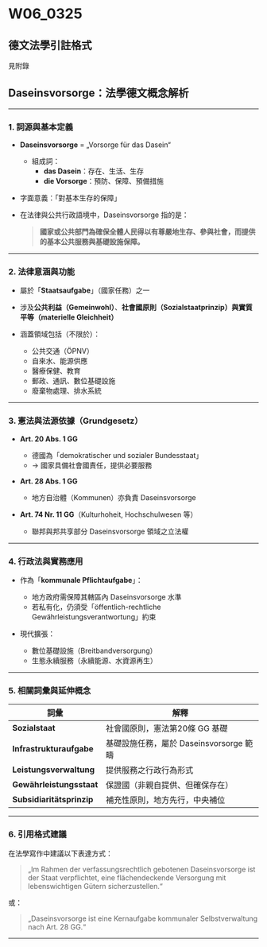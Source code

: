# W06_0325

## 德文法學引註格式

見附錄

## Daseinsvorsorge：法學德文概念解析

***

### 1. 詞源與基本定義

- **Daseinsvorsorge** = „Vorsorge für das Dasein“
  - 組成詞：
    - **das Dasein**：存在、生活、生存
    - **die Vorsorge**：預防、保障、預備措施
- 字面意義：「對基本生存的保障」

- 在法律與公共行政語境中，Daseinsvorsorge 指的是：
  > **國家或公共部門為確保全體人民得以有尊嚴地生存、參與社會，而提供的基本公共服務與基礎設施保障。**

***

### 2. 法律意涵與功能

- 屬於「**Staatsaufgabe**」（國家任務）之一  
- 涉及**公共利益（Gemeinwohl）**、**社會國原則（Sozialstaatprinzip）**與**實質平等（materielle Gleichheit）**

- 涵蓋領域包括（不限於）：
  - 公共交通（ÖPNV）
  - 自來水、能源供應
  - 醫療保健、教育
  - 郵政、通訊、數位基礎設施
  - 廢棄物處理、排水系統

***

### 3. 憲法與法源依據（Grundgesetz）

- **Art. 20 Abs. 1 GG**  
  - 德國為「demokratischer und sozialer Bundesstaat」
  - → 國家具備社會國責任，提供必要服務
- **Art. 28 Abs. 1 GG**  
  - 地方自治體（Kommunen）亦負責 Daseinsvorsorge

- **Art. 74 Nr. 11 GG**（Kulturhoheit, Hochschulwesen 等）  
  - 聯邦與邦共享部分 Daseinsvorsorge 領域之立法權

***



### 4. 行政法與實務應用

- 作為「**kommunale Pflichtaufgabe**」：
  - 地方政府需保障其轄區內 Daseinsvorsorge 水準
  - 若私有化，仍須受「öffentlich-rechtliche Gewährleistungsverantwortung」約束

- 現代擴張：
  - 數位基礎設施（Breitbandversorgung）
  - 生態永續服務（永續能源、水資源再生）

***

### 5. 相關詞彙與延伸概念

| 詞彙                    | 解釋                               |
|-------------------------|------------------------------------|
| **Sozialstaat**         | 社會國原則，憲法第20條 GG 基礎     |
| **Infrastrukturaufgabe**| 基礎設施任務，屬於 Daseinsvorsorge 範疇 |
| **Leistungsverwaltung** | 提供服務之行政行為形式             |
| **Gewährleistungsstaat**| 保證國（非親自提供、但確保存在）    |
| **Subsidiaritätsprinzip**| 補充性原則，地方先行，中央補位     |

***

### 6. 引用格式建議

在法學寫作中建議以下表達方式：

> „Im Rahmen der verfassungsrechtlich gebotenen Daseinsvorsorge ist der Staat verpflichtet, eine flächendeckende Versorgung mit lebenswichtigen Gütern sicherzustellen.“

或：

> „Daseinsvorsorge ist eine Kernaufgabe kommunaler Selbstverwaltung nach Art. 28 GG.“

***

<!-- 
abgesehen von der wahl der 

misstrauens



vertraensfrage



so wahlt nach art 54 die bundesversammlung der alle 國會議員 angehoren, den 聯邦總統


gemass art 63 bestimmt der 議會 zwar nicht gesamte 政府，abder den 聯邦總理  -->
